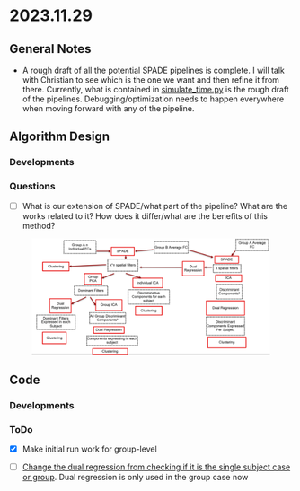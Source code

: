 # 2023.11.29

## General Notes

* A rough draft of all the potential SPADE pipelines is complete. I will talk with Christian to see which is the one we want and then refine it from there. Currently, what is contained in [simulate\_time.py](../simulate\_time.py) is the rough draft of the pipelines. Debugging/optimization needs to happen everywhere when moving forward with any of the pipeline.

## Algorithm Design

### Developments

### Questions

* [ ] What is our extension of SPADE/what part of the pipeline? What are the works related to it? How does it differ/what are the benefits of this method?

<figure><img src=".gitbook/assets/image.png" alt=""><figcaption></figcaption></figure>

## Code

### Developments

### ToDo

* [x] Make initial run work for group-level
* [ ] [Change the dual regression from checking if it is the single subject case or group](https://github.com/zainsouwei/ICASPADE/blob/21adaa891aab69852804d4ae05bb6f2460be63d4/simulate\_time.py#L96C3-L99C49). Dual regression is only used in the group case now

